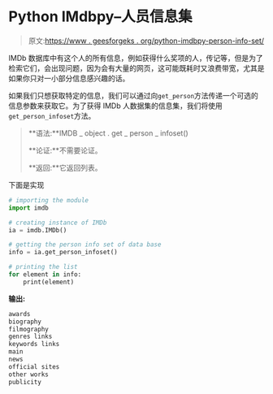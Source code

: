 # Python IMdbpy–人员信息集

> 原文:[https://www . geesforgeks . org/python-imdbpy-person-info-set/](https://www.geeksforgeeks.org/python-imdbpy-person-info-set/)

IMDb 数据库中有这个人的所有信息，例如获得什么奖项的人，传记等，但是为了检索它们，会出现问题，因为会有大量的网页，这可能既耗时又浪费带宽，尤其是如果你只对一小部分信息感兴趣的话。

如果我们只想获取特定的信息，我们可以通过向`get_person`方法传递一个可选的信息参数来获取它。为了获得 IMDb 人数据集的信息集，我们将使用`get_person_infoset`方法。

> **语法:**IMDB _ object . get _ person _ infoset()
> 
> **论证:**不需要论证。
> 
> **返回:**它返回列表。

下面是实现

```py
# importing the module
import imdb

# creating instance of IMDb
ia = imdb.IMDb()

# getting the person info set of data base
info = ia.get_person_infoset()

# printing the list 
for element in info:
    print(element)
```

**输出:**

```py
awards
biography
filmography
genres links
keywords links
main
news
official sites
other works
publicity

```